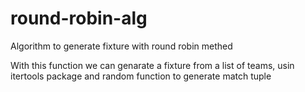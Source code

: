 # round-robin-alg
Algorithm to generate fixture with round robin methed 

With this function we can genarate a fixture from a list of teams, usin itertools package and random function to  generate match tuple
